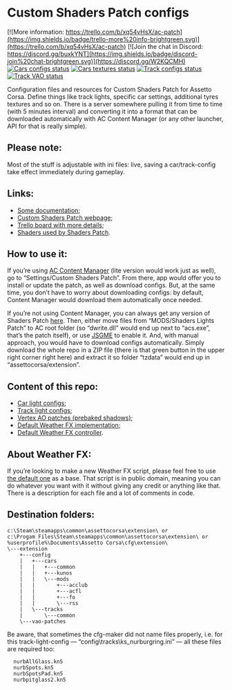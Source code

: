 # Custom Shaders Patch configs

[![More information: https://trello.com/b/xq54vHsX/ac-patch](https://img.shields.io/badge/trello-more%20info-brightgreen.svg)](https://trello.com/b/xq54vHsX/ac-patch) 
[![Join the chat in Discord: https://discord.gg/buxkYNT](https://img.shields.io/badge/discord-join%20chat-brightgreen.svg)](https://discord.gg/W2KQCMH)
[![Cars configs status](https://acstuff.ru/patch/cars-configs/warnings/icon?t=0)](https://acstuff.ru/patch/cars-configs/warnings/list)
[![Cars textures status](https://acstuff.ru/patch/cars-textures/warnings/icon?t=0)](https://acstuff.ru/patch/cars-textures/warnings/list)
[![Track configs status](https://acstuff.ru/patch/tracks-configs/warnings/icon?t=0)](https://acstuff.ru/patch/tracks-configs/warnings/list)
[![Track VAO status](https://acstuff.ru/patch/tracks-vao/warnings/icon?t=0)](https://acstuff.ru/patch/tracks-vao/warnings/list)

Configuration files and resources for Custom Shaders Patch for Assetto Corsa. Define things like track lights, specific car settings, additional tyres textures and so on. There is a server somewhere pulling it from time to time (with 5 minutes interval) and converting it into a format that can be downloaded automatically with AC Content Manager (or any other launcher, API for that is really simple).

## Please note:

Most of the stuff is adjustable with ini files: live, saving a car/track-config take effect immediately during gameplay.

## Links:

- [Some documentation](https://github.com/ac-custom-shaders-patch/acc-extension-config/wiki);
- [Custom Shaders Patch webpage](https://acstuff.ru/patch/);
- [Trello board with more details](https://trello.com/b/xq54vHsX/ac-patch);
- [Shaders used by Shaders Patch](https://gitlab.com/ac-custom-shaders-patch/public/acc-shaders/tree/master).

## How to use it:

If you’re using [AC Content Manager](https://acstuff.ru/app/) (lite version would work just as well), go to “Settings/Custom Shaders Patch”. From there, app would offer you to install or update the patch, as well as download configs. But, at the same time, you don’t have to worry about downloading configs: by default, Content Manager would download them automatically once needed.

If you’re not using Content Manager, you can always get any version of Shaders Patch [here](https://acstuff.ru/patch/). Then, either move files from “MODS/Shaders Lights Patch” to AC root folder (so “dwrite.dll” would end up next to “acs.exe”, that’s the patch itself), or use [JSGME](https://www.racedepartment.com/downloads/jsgme-mod-enabler.13803/) to enable it. And, with manual approach, you would have to download configs automatically. Simply download the whole repo in a ZIP file (there is that green button in the upper right corner right here) and extract it so folder “tzdata” would end up in “assettocorsa/extension”.

## Content of this repo:

 - [Car light configs](https://github.com/ac-custom-shaders-patch/acc-extension-config/tree/master/config/cars);
 - [Track light configs](https://github.com/ac-custom-shaders-patch/acc-extension-config/tree/master/config/tracks);
 - [Vertex AO patches (prebaked shadows)](https://github.com/ac-custom-shaders-patch/acc-extension-config/tree/master/vao-patches);
 - [Default Weather FX implementation](https://github.com/ac-custom-shaders-patch/acc-weatherfx-base);
 - [Default Weather FX controller](https://github.com/ac-custom-shaders-patch/acc-weatherfx-base).

## About Weather FX:

If you’re looking to make a new Weather FX script, please feel free to use [the default one](https://github.com/ac-custom-shaders-patch/acc-weatherfx-base) as a base. That script is in public domain, meaning you can do whatever you want with it without giving any credit or anything like that. There is a description for each file and a lot of comments in code.

## Destination folders:

```
c:\Steam\steamapps\common\assettocorsa\extension\ or
c:\Progam Files\Steam\steamapps\common\assettocorsa\extension\ or 
%userprofile%\Documents\Assetto Corsa\cfg\extension\
\---extension
    +---config
    |   +---cars
    |   |   +---common
    |   |   +---kunos
    |   |   \---mods
    |   |       +---acclub
    |   |       +---acfl
    |   |       +---fo
    |   |       \---rss
    |   \---tracks
    |       \---common
    \---vao-patches
```
Be aware, that sometimes the cfg-maker did not name files properly, i.e. for this track-light-config — “config\tracks\ks_nurburgring.ini” — all these files are required too:

```
  nurbAllGlass.kn5
  nurbSpots.kn5
  nurbSpotsPad.kn5
  nurbpitglass2.kn5
```
